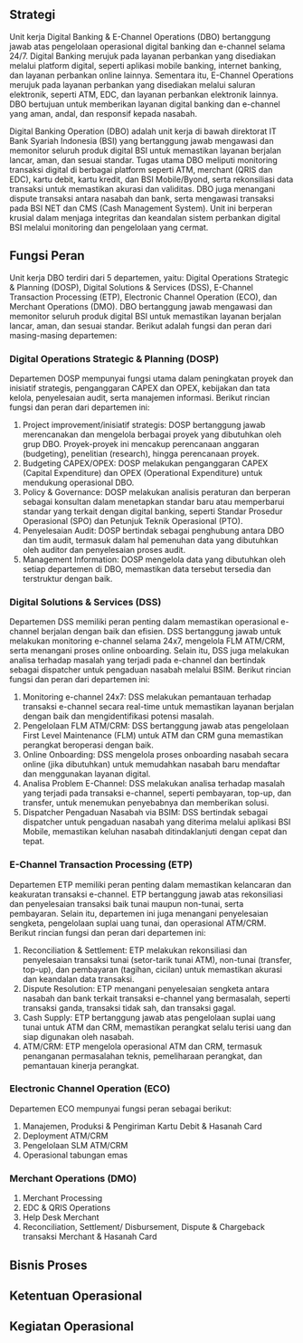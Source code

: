 
## Strategi

Unit kerja Digital Banking & E-Channel Operations (DBO) bertanggung jawab atas pengelolaan operasional digital banking dan e-channel selama 24/7. Digital Banking merujuk pada layanan perbankan yang disediakan melalui platform digital, seperti aplikasi mobile banking, internet banking, dan layanan perbankan online lainnya. Sementara itu, E-Channel Operations merujuk pada layanan perbankan yang disediakan melalui saluran elektronik, seperti ATM, EDC, dan layanan perbankan elektronik lainnya. DBO bertujuan untuk memberikan layanan digital banking dan e-channel yang aman, andal, dan responsif kepada nasabah.

Digital Banking Operation (DBO) adalah unit kerja di bawah direktorat IT Bank Syariah Indonesia (BSI) yang bertanggung jawab mengawasi dan memonitor seluruh produk digital BSI untuk memastikan layanan berjalan lancar, aman, dan sesuai standar. Tugas utama DBO meliputi monitoring transaksi digital di berbagai platform seperti ATM, merchant (QRIS dan EDC), kartu debit, kartu kredit, dan BSI Mobile/Byond, serta rekonsiliasi data transaksi untuk memastikan akurasi dan validitas. DBO juga menangani dispute transaksi antara nasabah dan bank, serta mengawasi transaksi pada BSI NET dan CMS (Cash Management System). Unit ini berperan krusial dalam menjaga integritas dan keandalan sistem perbankan digital BSI melalui monitoring dan pengelolaan yang cermat.

## Fungsi Peran

Unit kerja DBO terdiri dari 5 departemen, yaitu: Digital Operations Strategic & Planning (DOSP), Digital Solutions & Services (DSS), E-Channel Transaction Processing (ETP), Electronic Channel Operation (ECO), dan Merchant Operations (DMO). DBO bertanggung jawab mengawasi dan memonitor seluruh produk digital BSI untuk memastikan layanan berjalan lancar, aman, dan sesuai standar. Berikut adalah fungsi dan peran dari masing-masing departemen:

### Digital Operations Strategic & Planning (DOSP)

Departemen DOSP mempunyai fungsi utama dalam peningkatan proyek dan inisiatif strategis, penganggaran CAPEX dan OPEX, kebijakan dan tata kelola, penyelesaian audit, serta manajemen informasi. Berikut rincian fungsi dan peran dari departemen ini:

1. Project improvement/inisiatif strategis: DOSP bertanggung jawab merencanakan dan mengelola berbagai proyek yang dibutuhkan oleh grup DBO. Proyek-proyek ini mencakup perencanaan anggaran (budgeting), penelitian (research), hingga perencanaan proyek.
2. Budgeting CAPEX/OPEX: DOSP melakukan penganggaran CAPEX (Capital Expenditure) dan OPEX (Operational Expenditure) untuk mendukung operasional DBO.
3. Policy & Governance: DOSP melakukan analisis peraturan dan berperan sebagai konsultan dalam menetapkan standar baru atau memperbarui standar yang terkait dengan digital banking, seperti Standar Prosedur Operasional (SPO) dan Petunjuk Teknik Operasional (PTO).
4. Penyelesaian Audit: DOSP bertindak sebagai penghubung antara DBO dan tim audit, termasuk dalam hal pemenuhan data yang dibutuhkan oleh auditor dan penyelesaian proses audit.
5. Management Information: DOSP mengelola data yang dibutuhkan oleh setiap departemen di DBO, memastikan data tersebut tersedia dan terstruktur dengan baik.

### Digital Solutions & Services (DSS)

Departemen DSS memiliki peran penting dalam memastikan operasional e-channel berjalan dengan baik dan efisien. DSS bertanggung jawab untuk melakukan monitoring e-channel selama 24x7, mengelola FLM ATM/CRM, serta menangani proses online onboarding. Selain itu, DSS juga melakukan analisa terhadap masalah yang terjadi pada e-channel dan bertindak sebagai dispatcher untuk pengaduan nasabah melalui BSIM. Berikut rincian fungsi dan peran dari departemen ini:

1. Monitoring e-channel 24x7: DSS melakukan pemantauan terhadap transaksi e-channel secara real-time untuk memastikan layanan berjalan dengan baik dan mengidentifikasi potensi masalah.
2. Pengelolaan FLM ATM/CRM: DSS bertanggung jawab atas pengelolaan First Level Maintenance (FLM) untuk ATM dan CRM guna memastikan perangkat beroperasi dengan baik.
3. Online Onboarding: DSS mengelola proses onboarding nasabah secara online (jika dibutuhkan) untuk memudahkan nasabah baru mendaftar dan menggunakan layanan digital.
4. Analisa Problem E-Channel: DSS melakukan analisa terhadap masalah yang terjadi pada transaksi e-channel, seperti pembayaran, top-up, dan transfer, untuk menemukan penyebabnya dan memberikan solusi.
5. Dispatcher Pengaduan Nasabah via BSIM: DSS bertindak sebagai dispatcher untuk pengaduan nasabah yang diterima melalui aplikasi BSI Mobile, memastikan keluhan nasabah ditindaklanjuti dengan cepat dan tepat.

### E-Channel Transaction Processing (ETP)

Departemen ETP memiliki peran penting dalam memastikan kelancaran dan keakuratan transaksi e-channel. ETP bertanggung jawab atas rekonsiliasi dan penyelesaian transaksi baik tunai maupun non-tunai, serta pembayaran. Selain itu, departemen ini juga menangani penyelesaian sengketa, pengelolaan suplai uang tunai, dan operasional ATM/CRM. Berikut rincian fungsi dan peran dari departemen ini:

1. Reconciliation & Settlement: ETP melakukan rekonsiliasi dan penyelesaian transaksi tunai (setor-tarik tunai ATM), non-tunai (transfer, top-up), dan pembayaran (tagihan, cicilan) untuk memastikan akurasi dan keandalan data transaksi.
2. Dispute Resolution: ETP menangani penyelesaian sengketa antara nasabah dan bank terkait transaksi e-channel yang bermasalah, seperti transaksi ganda, transaksi tidak sah, dan transaksi gagal.
3. Cash Supply: ETP bertanggung jawab atas pengelolaan suplai uang tunai untuk ATM dan CRM, memastikan perangkat selalu terisi uang dan siap digunakan oleh nasabah.
4. ATM/CRM: ETP mengelola operasional ATM dan CRM, termasuk penanganan permasalahan teknis, pemeliharaan perangkat, dan pemantauan kinerja perangkat.

### Electronic Channel Operation (ECO)

Departemen ECO mempunyai fungsi peran sebagai berikut:
 
1. Manajemen, Produksi & Pengiriman Kartu Debit & Hasanah Card
2. Deployment ATM/CRM
3. Pengelolaan SLM ATM/CRM
4. Operasional tabungan emas

### Merchant Operations (DMO)

1. Merchant Processing
2. EDC & QRIS Operations 
3. Help Desk Merchant 
4. Reconciliation, Settlement/ Disbursement, Dispute & Chargeback transaksi Merchant & Hasanah Card

## Bisnis Proses

## Ketentuan Operasional

## Kegiatan Operasional